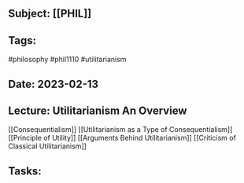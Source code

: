 ## Subject: [[PHIL]]
## Tags:
#philosophy #phil1110 #utilitarianism
## Date: 2023-02-13
## Lecture: Utilitarianism An Overview

[[Consequentialism]]
[[Utilitarianism as a Type of Consequentialism]]
[[Principle of Utility]]
[[Arguments Behind Utilitarianism]]
[[Criticism of Classical Utilitarianism]]


## Tasks: